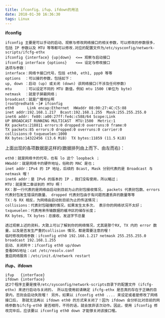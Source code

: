 ```yaml
---
title: ifconfig、ifup、ifdown的用法
date: 2018-01-30 16:36:30
tags: Linux
---
```


**ifconfig**

	ifconfig 主要是可以手动的启动、观察与修改网络接口的相关参数，可以修改的参数很多，包括 IP 参数以及 MTU 等等都可以修改.对应的配置文件为/etc/sysconfig/network-scripts/ifcfg-ethx
	ifconfig {interface} {up|down}  <== 观察与启动接口
	ifconfig interface {options}    <== 设定与修改接口
	选项与参数：
	interface：网络卡接口代号，包括 eth0, eth1, ppp0 等等
	options  ：可以接的参数，包括如下：
	up, down ：启动 (up) 或关闭 (down) 该网络接口(不涉及任何参数)
	mtu      ：可以设定不同的 MTU 数值，例如 mtu 1500 (单位为 byte)
	netmask  ：就是子屏蔽网络；
	broadcast：就是广播地址啊
	[root@redhat6 ~]# ifconfig
	eth0      Link encap:Ethernet  HWaddr 08:00:27:4C:C5:88 
	inet addr:192.168.1.217  Bcast:192.168.1.255  Mask:255.255.255.0
	inet6 addr: fe80::a00:27ff:fe4c:c588/64 Scope:Link
	UP BROADCAST RUNNING MULTICAST  MTU:1500  Metric:1
	RX packets:218811 errors:0 dropped:0 overruns:0 frame:0
	TX packets:85 errors:0 dropped:0 overruns:0 carrier:0
	collisions:0 txqueuelen:1000
	RX bytes:14322456 (13.6 MiB)  TX bytes:11859 (11.5 KiB)
	
 
上面出现的各项数据是这样的(数据排列由上而下、由左而右)：

	eth0：就是网络卡的代号，也有 lo 这个 loopback ；
	HWaddr：就是网络卡的硬件地址，俗称的 MAC 是也；
	inet addr：IPv4 的 IP 地址，后续的 Bcast, Mask 分别代表的是 Broadcast 与 netmask 喔！
	inet6 addr：是 IPv6 的版本的 IP ，我们没有使用，所以略过；
	MTU：就是第二章谈到的 MTU 啊！
	RX：那一行代表的是网络由启动到目前为止的封包接收情况， packets 代表封包数、errors 代表封包发生错误的数量、 dropped 代表封包由于有问题而遭丢弃的数量等等
	TX：与 RX 相反，为网络由启动到目前为止的传送情况；
	collisions：代表封包碰撞的情况，如果发生太多次， 表示你的网络状况不太好；
	txqueuelen：代表用来传输数据的缓冲区的储存长度；
	RX bytes, TX bytes：总接收、发送字节总量

	透过观察上述的资料，大致上可以了解到你的网络情况，尤其是那个RX, TX 内的 error 数量，以及是否发生严重的collision 情况，都是需要注意的喔！
	临时修改网络参数：ifconfig eth0 192.168.1.217 netmask 255.255.255.0 broadcast 192.168.1.255
	启动、关闭网卡：ifconfig eth0 up/down
	查看DNS地址：cat /etc/resolv.conf
	重启网络服务：/etc/init.d/network restart
 
 **ifup、ifdown**

	ifup   {interface}
	ifdown {interface}
	这2个程序主要是搜寻/etc/sysconfig/network-scripts目录下的配置文件 (ifcfg-ethx) 来进行启动与关闭的， 所以在使用前请确定 ifcfg-ethx 是否真的存在于正确的目录内，否则会启动失败喔！ 另外，如果以 ifconfig eth0 .... 来设定或者是修改了网络接口后， 那就无法再以 ifdown eth0 的方式来关闭了！因为 ifdown 会分析比对目前的网络参数与ifcfg-eth0 是否相符，不符的话，就会放弃该次动作。因此，使用 ifconfig 修改完毕后，应该要以 ifconfig eth0 down 才能够关闭该接口喔。